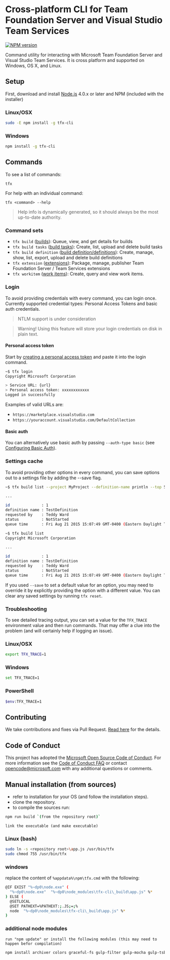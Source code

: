 # Cross-platform CLI for Team Foundation Server and Visual Studio Team Services

[![NPM version](https://badge.fury.io/js/tfx-cli.svg)](http://badge.fury.io/js/tfx-cli)

Command utility for interacting with Microsoft Team Foundation Server and Visual Studio Team Services. It is cross platform and supported on Windows, OS X, and Linux.

## Setup

First, download and install [Node.js](http://nodejs.org) 4.0.x or later and NPM (included with the installer)

### Linux/OSX
```bash
sudo -E npm install -g tfx-cli
```

### Windows
```bash
npm install -g tfx-cli
```

## Commands

To see a list of commands:
```
tfx
```

For help with an individual command:
```
tfx <command> --help
```

> Help info is dynamically generated, so it should always be the most up-to-date authority.

### Command sets

* `tfx build` ([builds](docs/builds.md)): Queue, view, and get details for builds
* `tfx build tasks` ([build tasks](docs/buildtasks.md)): Create, list, upload and delete build tasks
* `tfx build definition` ([build definition/definitions](docs/definitions.md)): Create, manage, show, list, export, upload and delete build definitions
* `tfx extension` ([extensions](docs/extensions.md)): Package, manage, publisher Team Foundation Server / Team Services extensions
* `tfx workitem` ([work items](docs/workitems.md)): Create, query and view work items.

### Login

To avoid providing credentials with every command, you can login once. Currently supported credential types: Personal Access Tokens and basic auth credentials.

> NTLM support is under consideration

> Warning! Using this feature will store your login credentials on disk in plain text.

#### Personal access token

Start by [creating a personal access token](http://roadtoalm.com/2015/07/22/using-personal-access-tokens-to-access-visual-studio-online) and paste it into the login command.

```bash
~$ tfx login
Copyright Microsoft Corporation

> Service URL: {url}
> Personal access token: xxxxxxxxxxxx
Logged in successfully
```

Examples of valid URLs are:

* `https://marketplace.visualstudio.com` 
* `https://youraccount.visualstudio.com/DefaultCollection`

#### Basic auth

You can alternatively use basic auth by passing `--auth-type basic` (see [Configuring Basic Auth](docs/configureBasicAuth.md)).

### Settings cache

To avoid providing other options in every command, you can save options out to a settings file by adding the --save flag.

```bash
~$ tfx build list --project MyProject --definition-name println --top 5 --save

...

id              : 1
definition name : TestDefinition
requested by    : Teddy Ward
status          : NotStarted
queue time      : Fri Aug 21 2015 15:07:49 GMT-0400 (Eastern Daylight Time)

~$ tfx build list
Copyright Microsoft Corporation

...

id              : 1
definition name : TestDefinition
requested by    : Teddy Ward
status          : NotStarted
queue time      : Fri Aug 21 2015 15:07:49 GMT-0400 (Eastern Daylight Time)
```

If you used `--save` to set a default value for an option, you may need to override it by explicitly providing the option with a different value. You can clear any saved settings by running `tfx reset`. 

### Troubleshooting

To see detailed tracing output, you can set a value for the `TFX_TRACE` environment value and then run commands.  That may offer a clue into the problem (and will certainly help if logging an issue).

### Linux/OSX
```bash
export TFX_TRACE=1
```

### Windows
```bash
set TFX_TRACE=1
```

### PowerShell
```bash
$env:TFX_TRACE=1
```

## Contributing

We take contributions and fixes via Pull Request. [Read here](docs/contributions.md) for the details.

## Code of Conduct

This project has adopted the [Microsoft Open Source Code of Conduct](https://opensource.microsoft.com/codeofconduct/). For more information see the [Code of Conduct FAQ](https://opensource.microsoft.com/codeofconduct/faq/) or contact [opencode@microsoft.com](mailto:opencode@microsoft.com) with any additional questions or comments.

## Manual installation (from sources)
* refer to installation for your OS (and follow the installation steps).
* clone the repository.
* to compile the sources run:
```bash 
npm run build `(from the repository root)`
```
`link the executable (and make executable)`
### Linux (bash)
```bash
sudo ln -s <repository root>\app.js /usr/bin/tfx
sudo chmod 755 /usr/bin/tfx
```
### windows 
replace the content of `%appdata%\npm\tfx.cmd` with the following: 
```bash
@IF EXIST "%~dp0\node.exe" (
  "%~dp0\node.exe"  "%~dp0\node_modules\tfx-cli\_build\app.js" %*
) ELSE (
  @SETLOCAL
  @SET PATHEXT=%PATHEXT:;.JS;=;%
  node  "%~dp0\node_modules\tfx-cli\_build\app.js" %*
)
```
### additional node modules
`run "npm update" or install the following modules (this may need to happen befor compilation)`
```bash
npm install archiver colors graceful-fs gulp-filter gulp-mocha gulp-tsb gulp-util is-utf8 pug jszip node-uuid prompt q readable-stream ts-promise typescript unique-stream user-home validator vso-node-api xml2js del os-homedir copy-paste shelljs lodash minimatch@3.0.2 pretty-hrtime liftoff tildify interpret v8flags minimist onecolor winreg glob json-in-place mkdirp
```
